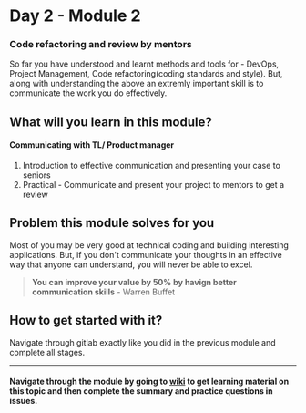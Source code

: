 # Day 2 - Module 2

### Code refactoring and review by mentors

So far you have understood and learnt methods and tools for - DevOps, Project Management, Code refactoring(coding standards and style). But, along with understanding the above an extremly important skill is to communicate the work you do effectively. 

## What will you learn in this module?

#### Communicating with TL/ Product manager
1. Introduction to effective communication and presenting your case to seniors
1. Practical - Communicate and present your project to mentors to get a review

## Problem this module solves for you
Most of you may be very good at technical coding and building interesting applications. But, if you don't communicate your thoughts in an effective way that anyone can understand, you will never be able to excel. 

> **You can improve your value by 50% by havign better communication skills** - Warren Buffet


## How to get started with it?

Navigate through gitlab exactly like you did in the previous module and complete all stages. 

------------------------------------------------

#### Navigate through the module by going to [wiki](https://gitlab.iotiot.in/office-hours/pre-office/day-2---module-2/wikis/home) to get learning material on this topic and then complete the summary and practice questions in issues.

